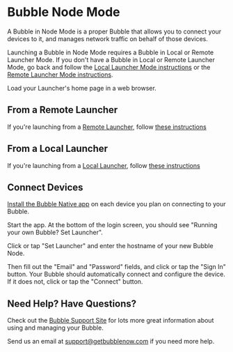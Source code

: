 Bubble Node Mode
================
A Bubble in Node Mode is a proper Bubble that allows you to connect your devices to it, and manages network traffic
on behalf of those devices.

Launching a Bubble in Node Mode requires a Bubble in Local or Remote Launcher Mode. If you don't have
a Bubble in Local or Remote Launcher Mode, go back and follow the [Local Launcher Mode instructions](local-launcher.md)
or the [Remote Launcher Mode instructions](remote-launcher.md).

Load your Launcher's home page in a web browser.

## From a Remote Launcher
If you're launching from a [Remote Launcher](remote-launcher.md), follow [these instructions](launch-node-from-remote.md)

## From a Local Launcher
If you're launching from a [Local Launcher](local-launcher.md), follow [these instructions](launch-node-from-local.md)

## Connect Devices
[Install the Bubble Native app](https://support.getbubblenow.com/hc/en-us/articles/360050801634-Connect-a-device-to-your-Bubble)
on each device you plan on connecting to your Bubble.

Start the app. At the bottom of the login screen, you should see "Running your own Bubble? Set Launcher".

Click or tap "Set Launcher" and enter the hostname of your new Bubble Node.

Then fill out the "Email" and "Password" fields, and click or tap the "Sign In" button.
Your Bubble should automatically connect and configure the device. If it does not, click or tap the "Connect" button.

## Need Help? Have Questions?
Check out the [Bubble Support Site](https://support.getbubblenow.com) for lots more great information about using and managing your Bubble.

Send us an email at [support@getbubblenow.com](mailto:support@getbubblenow.com) if you need more help.
